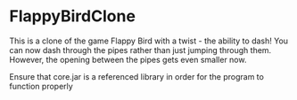 # FlappyBirdClone
This is a clone of the game Flappy Bird with a twist - the ability to dash! You can now dash through the pipes rather than just jumping through them. However, the opening between the pipes gets even smaller now.

Ensure that core.jar is a referenced library in order for 
the program to function properly